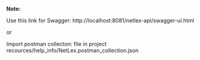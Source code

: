 
**Note:**

Use this link for Swagger: http://localhost:8081/netlex-api/swagger-ui.html

or

Import postman collecton: file in project recources/help_info/NetLex.postman_collection.json

